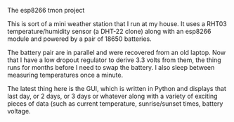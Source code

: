 The esp8266 tmon project

This is sort of a mini weather station that I run at my house.
It uses a RHT03 temperature/humidity sensor (a DHT-22 clone)
along with an esp8266 module and powered by a pair of 18650 batteries.

The battery pair are in parallel and were recovered from an
old laptop.  Now that I have a low dropout regulator to
derive 3.3 volts from them, the thing runs for months
before I need to swap the battery.  I also sleep between
measuring temperatures once a minute.

The latest thing here is the GUI, which is written in Python
and displays that last day, or 2 days, or 3 days or whatever
along with a variety of exciting pieces of data (such as
current temperature, sunrise/sunset times, battery voltage.
